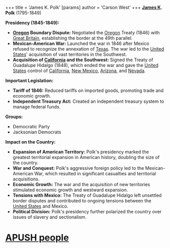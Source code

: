 +++
 title = 'James K. Polk'
[params]
	author = 'Carson West'
+++
**[James K](./../james-k/). Polk** (1795-1849)

**Presidency (1845-1849):**

* **[Oregon](./../oregon/) Boundary Dispute:** Negotiated the [Oregon](./../oregon/) Treaty (1846) with [Great Britain](./../great-britain/), establishing the border at the 49th parallel.
* **Mexican-American War:** Launched the war in 1846 after Mexico refused to recognize the annexation of [Texas](./../texas/). The war led to the [United States](./../united-states/)' acquisition of vast territories in the Southwest.
* **Acquisition of [California](./../california/) and the Southwest:** Signed the Treaty of Guadalupe Hidalgo (1848), which ended the war and gave the [United States](./../united-states/) control of [California](./../california/), [New Mexico](./../new-mexico/), [Arizona](./../arizona/), and [Nevada](./../nevada/).

**Important Legislation:**

* **Tariff of 1846:** Reduced tariffs on imported goods, promoting trade and economic growth.
* **Independent Treasury Act:** Created an independent treasury system to manage federal funds.

**Groups:**

* Democratic Party
* Jacksonian Democrats

**Impact on the Country:**

* **Expansion of American Territory:** Polk's presidency marked the greatest territorial expansion in American history, doubling the size of the country.
* **War and Conquest:** Polk's aggressive foreign policy led to the Mexican-American War, which resulted in significant casualties and territorial acquisitions.
* **Economic Growth:** The war and the acquisition of new territories stimulated economic growth and westward expansion.
* **Tensions with Mexico:** The Treaty of Guadalupe Hidalgo left unsettled border disputes and contributed to ongoing tensions between the [United States](./../united-states/) and Mexico.
* **Political Division:** Polk's presidency further polarized the country over issues of slavery and sectionalism.
# [APUSH people](./../apush-people/)